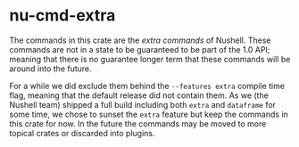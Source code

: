 # nu-cmd-extra

The commands in this crate are the *extra commands* of Nushell.  These commands
are not in a state to be guaranteed to be part of the 1.0 API; meaning that
there is no guarantee longer term that these commands will be around into the
future.

For a while we did exclude them behind the `--features extra` compile time
flag, meaning that the default release did not contain them. As we (the Nushell
team) shipped a full build including both `extra` and `dataframe` for some
time, we chose to sunset the `extra` feature but keep the commands in this
crate for now. In the future the commands may be moved to more topical crates
or discarded into plugins.
